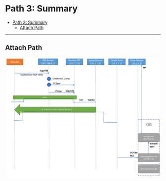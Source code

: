 # Path 3: Summary

- [Path 3: Summary](#path-3-summary)
  - [Attach Path](#attach-path)

----

## Attach Path

![picture 73](images/d85e7091da6376ab41e7b4df62f978d5f36f62860efa1f7d77cc89495215172f.png)  
